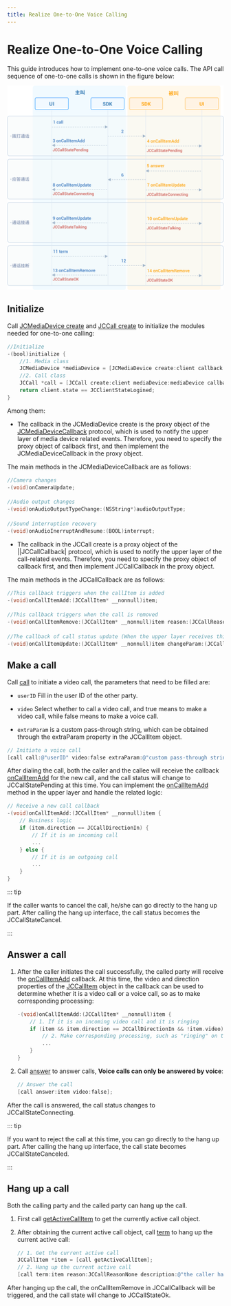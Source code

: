 ```yaml
---
title: Realize One-to-One Voice Calling
---
```

# Realize One-to-One Voice Calling

This guide introduces how to implement one-to-one voice calls. The API
call sequence of one-to-one calls is shown in the figure below:

![../../../../\_images/1-1workflowios.png](../../../../_images/1-1workflowios.png)

## Initialize

Call [JCMediaDevice
create](https://developer.juphoon.com/portal/reference/V2.1/ios/Classes/JCMediaDevice.html#//api/name/create:callback:)
and [JCCall
create](https://developer.juphoon.com/portal/reference/V2.1/ios/Classes/JCCall.html#//api/name/create:mediaDevice:callback:)
to initialize the modules needed for one-to-one calling:

``````objectivec
//Initialize
-(bool)initialize {
    //1. Media class
    JCMediaDevice *mediaDevice = [JCMediaDevice create:client callback:self];
    //2. Call class
    JCCall *call = [JCCall create:client mediaDevice:mediaDevice callback:self];
    return client.state == JCClientStateLogined;
}
``````

Among them:

- The callback in the JCMediaDevice create is the proxy object of the
    [JCMediaDeviceCallback](https://developer.juphoon.com/portal/reference/V2.1/ios/Protocols/JCMediaDeviceCallback.html)
    protocol, which is used to notify the upper layer of media device
    related events. Therefore, you need to specify the proxy object of
    callback first, and then implement the JCMediaDeviceCallback in the
    proxy object.

The main methods in the JCMediaDeviceCallback are as follows:

``````objectivec
//Camera changes
-(void)onCameraUpdate;

//Audio output changes
-(void)onAudioOutputTypeChange:(NSString*)audioOutputType;

//Sound interruption recovery
-(void)onAudioInerruptAndResume:(BOOL)interrupt;
``````

- The callback in the JCCall create is a proxy object of the
    ||JCCallCallback| protocol, which is used to notify the upper layer
    of the call-related events. Therefore, you need to specify the proxy
    object of callback first, and then implement JCCallCallback in the
    proxy object.

The main methods in the JCCallCallback are as follows:

``````objectivec
//This callback triggers when the callItem is added
-(void)onCallItemAdd:(JCCallItem* __nonnull)item;

//This callback triggers when the call is removed
-(void)onCallItemRemove:(JCCallItem* __nonnull)item reason:(JCCallReason)reason description:(NSString * __nullable)description;

//The callback of call status update (When the upper layer receives this callback, you can obtain all the information and status of the call according to the JCCallItem object, thereby updating the call related UI)
-(void)onCallItemUpdate:(JCCallItem* __nonnull)item changeParam:(JCCallChangeParam * __nullable)changeParam;
``````

## Make a call

Call
[call](https://developer.juphoon.com/portal/reference/V2.1/ios/Classes/JCCall.html#//api/name/call:video:extraParam:)
to initiate a video call, the parameters that need to be filled are:

- `userID` Fill in the user ID of the other party.

- `video` Select whether to call a video call, and true means to make
    a video call, while false means to make a voice call.

- `extraParam` is a custom pass-through string, which can be obtained
    through the extraParam property in the JCCallItem object.

``````objectivec
// Initiate a voice call
[call call:@"userID" video:false extraParam:@"custom pass-through string"];
``````

After dialing the call, both the caller and the callee will receive the
callback
[onCallItemAdd](https://developer.juphoon.com/portal/reference/V2.1/ios/Protocols/JCCallCallback.html#//api/name/onCallItemAdd:)
for the new call, and the call status will change to JCCallStatePending
at this time. You can implement the
[onCallItemAdd](https://developer.juphoon.com/portal/reference/V2.1/ios/Protocols/JCCallCallback.html#//api/name/onCallItemAdd:)
method in the upper layer and handle the related logic:

``````objectivec
// Receive a new call callback
-(void)onCallItemAdd:(JCCallItem* __nonnull)item {
    // Business logic
    if (item.direction == JCCallDirectionIn) {
        // If it is an incoming call
        ...
    } else {
        // If it is an outgoing call
        ...
    }
}
``````

::: tip

If the caller wants to cancel the call, he/she can go directly to the
hang up part. After calling the hang up interface, the call status
becomes the JCCallStateCancel.

:::

## Answer a call

1. After the caller initiates the call successfully, the called party
    will receive the
    [onCallItemAdd](https://developer.juphoon.com/portal/reference/V2.1/ios/Protocols/JCCallCallback.html#//api/name/onCallItemAdd:)
    callback. At this time, the video and direction properties of the
    [JCCallItem](https://developer.juphoon.com/portal/reference/V2.1/ios/Classes/JCCallItem.html)
    object in the callback can be used to determine whether it is a
    video call or a voice call, so as to make corresponding processing:

    ``````objectivec
    -(void)onCallItemAdd:(JCCallItem* __nonnull)item {
        // 1. If it is an incoming video call and it is ringing
        if (item && item.direction == JCCallDirectionIn && !item.video) {
            // 2. Make corresponding processing, such as "ringing" on the interface
            ...
        }
    }
    ``````

2. Call
    [answer](https://developer.juphoon.com/portal/reference/V2.1/ios/Classes/JCCall.html#//api/name/answer:video:)
    to answer calls, **Voice calls can only be answered by voice**:

    ``````objectivec
    // Answer the call
    [call answer:item video:false];
    ``````

After the call is answered, the call status changes to
JCCallStateConnecting.

::: tip

If you want to reject the call at this time, you can go directly to the
hang up part. After calling the hang up interface, the call state
becomes JCCallStateCanceled.

:::

## Hang up a call

Both the calling party and the called party can hang up the call.

1. First call
    [getActiveCallItem](https://developer.juphoon.com/portal/reference/V2.1/ios/Classes/JCCall.html#//api/name/getActiveCallItem)
    to get the currently active call object.

2. After obtaining the current active call object, call
    [term](https://developer.juphoon.com/portal/reference/V2.1/ios/Classes/JCCall.html#//api/name/term:reason:description:)
    to hang up the current active call:

    ``````objectivec
    // 1. Get the current active call
    JCCallItem *item = [call getActiveCallItem];
    // 2. Hang up the current active call
    [call term:item reason:JCCallReasonNone description:@"the caller hangs up"];
    ``````

After hanging up the call, the onCallItemRemove in JCCallCallback will
be triggered, and the call state will change to JCCallStateOk.
